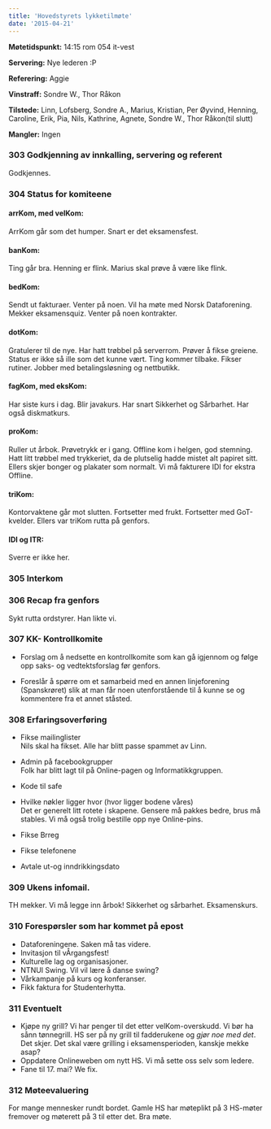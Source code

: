 ```yaml
---
title: 'Hovedstyrets lykketilmøte'
date: '2015-04-21'
---
```


**Møtetidspunkt:** 14:15 rom 054 it-vest

**Servering:** Nye lederen :P

**Referering:** Aggie

**Vinstraff:** Sondre W., Thor Råkon     

**Tilstede:** Linn, Lofsberg, Sondre A., Marius, Kristian, Per Øyvind, Henning, Caroline, Erik, Pia, Nils, Kathrine, Agnete, Sondre W., Thor Råkon(til slutt)

**Mangler:** Ingen    

### 303 Godkjenning av innkalling, servering og referent   
Godkjennes. 

### 304 Status for komiteene

#### arrKom, med velKom:   
ArrKom går som det humper. Snart er det eksamensfest. 
	
#### banKom:   
Ting går bra. Henning er flink. Marius skal prøve å være like flink. 
	
#### bedKom:   
Sendt ut fakturaer. Venter på noen. Vil ha møte med Norsk Dataforening. Mekker eksamensquiz. Venter på noen kontrakter.    

#### dotKom:   
Gratulerer til de nye. Har hatt trøbbel på serverrom. Prøver å fikse greiene. Status er ikke så ille som det kunne vært. Ting kommer tilbake. Fikser rutiner. Jobber med betalingsløsning og nettbutikk. 

#### fagKom, med eksKom:    
Har siste kurs i dag. Blir javakurs. Har snart Sikkerhet og Sårbarhet. Har også diskmatkurs. 

#### proKom:    
Ruller ut årbok. Prøvetrykk er i gang. Offline kom i helgen, god stemning. Hatt litt trøbbel med trykkeriet, da de plutselig hadde mistet alt papiret sitt. Ellers skjer bonger og plakater som normalt. Vi må fakturere IDI for ekstra Offline. 

#### triKom:   
Kontorvaktene går mot slutten. Fortsetter med frukt. Fortsetter med GoT-kvelder. Ellers var triKom rutta på genfors.    

#### IDI og ITR:    
Sverre er ikke her. 

### 305 Interkom   

### 306 Recap fra genfors    
Sykt rutta ordstyrer. Han likte vi. 

### 307 KK- Kontrollkomite

* Forslag om å nedsette en kontrollkomite som kan gå igjennom og følge opp saks- og vedtektsforslag før genfors.

* Foreslår å spørre om et samarbeid med en annen linjeforening (Spanskrøret) slik at man får noen utenforstående til å kunne se og kommentere fra et annet ståsted.


### 308 Erfaringsoverføring

* Fikse mailinglister   
Nils skal ha fikset. Alle har blitt passe spammet av Linn. 
* Admin på facebookgrupper    
Folk har blitt lagt til på Online-pagen og Informatikkgruppen. 
* Kode til safe    
* Hvilke nøkler ligger hvor (hvor ligger bodene våres)    
Det er generelt litt rotete i skapene. Gensere må pakkes bedre, brus må stables. Vi må også trolig bestille opp nye Online-pins.    
* Fikse Brreg
* Fikse telefonene

* Avtale ut-og inndrikkingsdato    

### 309 Ukens infomail.   
TH mekker. Vi må legge inn årbok! Sikkerhet og sårbarhet. Eksamenskurs. 

### 310 Forespørsler som har kommet på epost    
- Dataforeningene. Saken må tas videre. 
- Invitasjon til vÅrgangsfest!     
- Kulturelle lag og organisasjoner.      
- NTNUI Swing. Vil vil lære å danse swing? 
- Vårkampanje på kurs og konferanser.    
- Fikk faktura for Studenterhytta.    

### 311 Eventuelt      
- Kjøpe ny grill? Vi har penger til det etter velKom-overskudd. Vi bør ha sånn tønnegrill. HS ser på ny grill til fadderukene og *gjør noe med det*. Det skjer. Det skal være grilling i eksamensperioden, kanskje mekke asap?    
- Oppdatere Onlineweben om nytt HS. Vi må sette oss selv som ledere.       
- Fane til 17. mai? We fix. 

### 312 Møteevaluering    
For mange mennesker rundt bordet. Gamle HS har møteplikt på 3 HS-møter fremover og møterett på 3 til etter det. Bra møte. 

